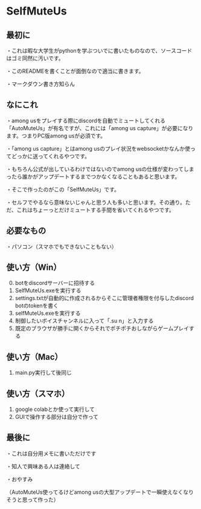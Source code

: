 # SelfMuteUs

## 最初に
・これは暇な大学生がpythonを学ぶついでに書いたものなので、ソースコードはゴミ同然に汚いです。

・このREADMEを書くことが面倒なので適当に書きます。

・マークダウン書き方知らん

## なにこれ
・among usをプレイする際にdiscordを自動でミュートしてくれる「AutoMuteUs」が有名ですが、これには「among us capture」が必要になります。つまりPC版among usが必須です。

・「among us capture」とはamong usのプレイ状況をwebsocketかなんか使ってどっかに送ってくれるやつです。

・もちろん公式が出しているわけではないのでamong usの仕様が変わってしまったら誰かがアップデートするまでつかなくなることもあると思います。

・そこで作ったのがこの「SelfMuteUs」です。

・セルフでやるなら意味ないじゃんと思う人も多いと思います。その通り。ただ、これはちょーっとだけミュートする手間を省いてくれるやつです。

## 必要なもの
・パソコン（スマホでもできないこともない）

## 使い方（Win）
0.  botをdiscordサーバーに招待する
1.  SelfMuteUs.exeを実行する
2.  settings.txtが自動的に作成されるからそこに管理者権限を付与したdiscord botのtokenを書く
3.  selfMuteUs.exeを実行する
4.  制御したいボイスチャンネルに入って「.su n」と入力する
5.  既定のブラウザが勝手に開くからそれでポチポチおしながらゲームプレイする

## 使い方（Mac）
1.  main.py実行して後同じ

## 使い方（スマホ）
1.  google colabとか使って実行して
2.  GUIで操作する部分は自分で作って

## 最後に
・これは自分用メモに書いただけです

・知人で興味ある人は連絡して

・おやすみ

（AutoMuteUs使ってるけどamong usの大型アップデートで一瞬使えなくなりそうと思って作った）
